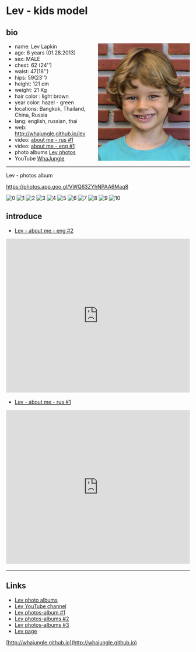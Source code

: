 # Lev - kids model

## bio

<img src="../pics/lev_bio_1.jpg" style="float: right; width: 50%; "/>

+ name: Lev Lapkin
+ age: 6 years (01.28.2013)
+ sex: MALE
+ chest: 62 (24'')
+ waist: 47(18'')
+ hips: 59(23'')
+ height: 121 сm
+ weight: 21 Kg
+ hair color : light brown
+ year color: hazel - green
+ locations: Bangkok, Thailand, China, Russia
+ lang: english, russian, thai
+ web: http://whajungle.github.io/lev
+ video: [about me - rus #1](https://youtu.be/md5i8-vGwKU)
+ video: [about me - eng #1](https://youtu.be/lZ232HDoOF0)
+ photo albums [Lev photos](albums)
+ YouTube [WhaJungle](https://www.youtube.com/channel/UC9cdbA_U-ZebuqkDYFeRo8A)

<hr>

Lev - photos album

https://photos.app.goo.gl/VWQ63ZYhNPAA6Maq8

![0](https://lh3.googleusercontent.com/8mks4rOpLn8G1LXqYjuMqz-zcdvC61GdoN5I1a1K8O6vl6E0Rxd11t7T0YPeGXJxs3LUxh7p8-SeQR3_QRDqqLCZgvpAzfDlsEOmjXoYDmFO97BN8ChS52fCwED_YuuUFBTJIdY4Ow=w1280)
![1](https://lh3.googleusercontent.com/S4XFQZ2R7UxwAtb1MftN8EsO398Zi1cCfLiqW0K13vDRjDHKWioeXebIdeZ_Oyp8WmSS2PPFV8fQCVQfSrQHzyPMcD8-Lj2BuJrSWtKRoJBBVQtE16kxylaB9c6BpYFBeu_ZGGJrNw=w1280)
![2](https://lh3.googleusercontent.com/CSK2kJEBa7QwWmAI4J9NTaTG26Cig_A2KWs9pLowRRVdEVlIflr0_VQXt5pMgpTOnGNxGf7cqqwk-ZbuaZFYx2u0ADIF_WKw1XoiHwRH4DraSesRmU2QTOOxZG69Xy6BgYsQYpdJmw=w1280)
![3](https://lh3.googleusercontent.com/_-V3Zr1-tKr46f483y0OduI9PJx3VP7cMn95JCcy0ctFGSRoGNeFSaKqIuzad9MDXVA3IuBKh78oCNxPWmI-4afrTsB2tm_gNOdhKIvcDmyFjVS-ijxODJrJmG2cIhyXVsI31d6uyA=w1280)
![4](https://lh3.googleusercontent.com/NtCEUunesUaWIWQ_ACqIzhaGsqoa8ACNQxqygBiCLww3ke533q3cgW8jmpxh0Hc5JwkpV_fWARGGql1Y78wFgXO9wkZwsD_cdamlp_xDzKc27ADXLGyQFIwnHwbDcKUEZkzxkOdaiA=w1280)
![5](https://lh3.googleusercontent.com/_iihzADIsRskpLcqjh9GRQ2iVuc0XhaCM9Pv7rkC5BzrndTYa6gWuVq3ABtsqned8TejHDQF_squ_GisVmHEYoDe13X2tP9j0a_A8qJ7s3MdCvdhCmcPKkqSIxjFl9dkcD-MbygSLg=w1280)
![6](https://lh3.googleusercontent.com/25EbFIiTg4K3A4euwkCA0besLcou-LCgIJgteNdA9V4_fnvzNpQGxCQXB3PRB-gLCTXpFcFkO7POOnAOEVRbzOiWhujOUZIEHgTqQ1sLKlcSystOIez2VTwA20p-IYcFR-ElNCJEPA=w1280)
![7](https://lh3.googleusercontent.com/RbVS9qbk76xk833tJsaYQ4G7Mes56A6oIWpKBm3p_YhciiQJ_H4PSkjLrnyVoBgG-so-lAwHL3IbO4dXnFI7vR1oB9EKBocyJ6-eL8wIBN77pPrT8kTiyBCLqX5NOGEw8bEq7lZVDA=w1280)
![8](https://lh3.googleusercontent.com/S5ac5BngMWRPMoHhNlUd6RmscQXJLpPsGuomXlFqfmIZrIiKpQtxm97QsxGWJZEWPGhKEcqsIoYIpH0YSFi5qRHiI3u970Z4UlddO5ztdnwBAgvsuWku-RZUgxGOsrrMHg0lGEJyKw=w1280)
![9](https://lh3.googleusercontent.com/eVjNjHh0Z_MqMAH20pfTdEqwHrYdCkHHzS8xBFQYFhxuE3MIRiuGhu-GPVFYoQ_krZD2yONbZvBYGIEg1i-rPnwvmFi5eLVBhvAt0rQ8CJMKK1KUNcL9Shl6w8pgoh5Z_I6uRsHpJw=w1280)
![10](https://lh3.googleusercontent.com/J71tB0HA8g2koR0OwJvazA5yOqz_iwtf1xFPyQ70gqH8qX_c-HFuSWcx_ftOpaFdSR3eMTqX-8ROs_UKUhVPASkaH4NI_CaZARUYzkLidC6CZCRqX3SpT9b2jgrjFMe7x3QNNswRIA=w1280)

<!--
![lev whajungle](../pics/lev_bio_1.jpg)
-->

## introduce

+ [Lev - about me - eng #2](https://youtu.be/lZ232HDoOF0)

<iframe width="100%" height="420" src="https://www.youtube.com/embed/lZ232HDoOF0" frameborder="0" allow="accelerometer; autoplay; encrypted-media; gyroscope; picture-in-picture" allowfullscreen></iframe>

+ [Lev - about me - rus #1](https://youtu.be/md5i8-vGwKU)

<iframe width="100%" height="420" src="https://www.youtube.com/embed/md5i8-vGwKU" frameborder="0" allow="accelerometer; autoplay; encrypted-media; gyroscope; picture-in-picture" allowfullscreen></iframe>

<hr>

## Links

+ [Lev photo albums](albums)
+ [Lev YouTube channel](https://www.youtube.com/channel/UC9cdbA_U-ZebuqkDYFeRo8A)
+ [Lev photos-album #1](https://photos.app.goo.gl/7pdAZEjizEPMZpqCA)
+ [Lev photos-albums #2](https://photos.app.goo.gl/KRUfnzZkuy7tTJKo8)
+ [Lev photos-albums #3](https://photos.app.goo.gl/H7jEnLwFRzqNavHy8)
+ [Lev page](../)

[http://whajungle.github.io](http://whajungle.github.io)

